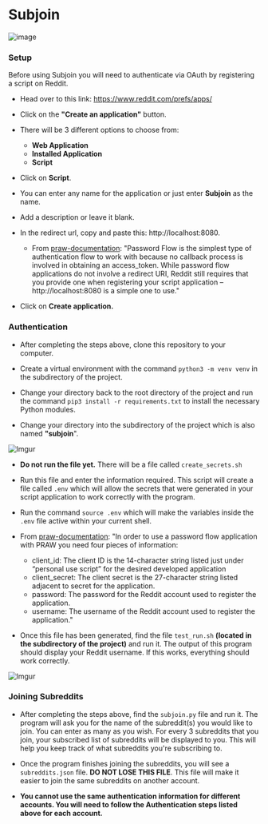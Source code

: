 # Subjoin
![image](https://i.pinimg.com/originals/f9/09/35/f90935f6acfe8bb0170bc7b34020a465.png)

### Setup
Before using Subjoin you will need to authenticate via OAuth by registering a
script on Reddit.

- Head over to this link: https://www.reddit.com/prefs/apps/
- Click on the **"Create an application"** button.
- There will be 3 different options to choose from: 
    - **Web Application**
    - **Installed Application**
    - **Script**

- Click on **Script**.

- You can enter any name for the application or just enter **Subjoin** as the name.
- Add a description or leave it blank. 

- In the redirect url, copy and paste this: http://localhost:8080. 
    - From [praw-documentation](https://praw.readthedocs.io/en/latest/getting_started/authentication.html):
        "Password Flow is the simplest type of authentication flow to work with because no callback process is involved in obtaining an access_token.
        While password flow applications do not involve a redirect URI, Reddit still requires that you provide one when registering your script application – http://localhost:8080 is a simple one to use."

- Click on **Create application.**

### Authentication
- After completing the steps above, clone this repository to your computer.
- Create a virtual environment with the command `python3 -m venv venv` in the
  subdirectory of the project.
- Change your directory back to the root directory of the project and run the
  command `pip3 install -r requirements.txt` to install the necessary Python
  modules.

- Change your directory into the subdirectory of the project which is also named **"subjoin**".

![Imgur](https://i.imgur.com/GMVUgGp.png)

- **Do not run the file yet.** There will be a file called `create_secrets.sh`
- Run this file and enter the information required. This script will create a
  file called `.env` which will allow the secrets that were generated in your script application to work correctly with the program.
- Run the command `source .env` which will make the variables inside the `.env`
  file active within your current shell.

- From [praw-documentation](https://praw.readthedocs.io/en/latest/getting_started/authentication.html):
    "In order to use a password flow application with PRAW you need four pieces of information:

    - client_id: The client ID is the 14-character string listed just under “personal use script” for the desired developed application
    - client_secret: The client secret is the 27-character string listed adjacent to secret for the application.
    - password: The password for the Reddit account used to register the application.
    - username:	The username of the Reddit account used to register the application."

- Once this file has been generated, find the file `test_run.sh` **(located in the subdirectory of the project)** and run it. The output of
  this program should display your Reddit username. If this works, everything should work correctly.

![Imgur](https://i.imgur.com/GMVUgGp.png)

### Joining Subreddits
- After completing the steps above, find the `subjoin.py` file and run it. The program will
  ask you for the name of the subreddit(s) you would like to join. You can enter as
  many as you wish. For every 3 subreddits that you join, your subscribed list
  of subreddits will be displayed to you. This will help you keep track of what
  subreddits you're subscribing to.

- Once the program finishes joining the subreddits, you
  will see a `subreddits.json` file. **DO NOT LOSE THIS FILE**. This file will make it easier to join the same subreddits on another account. 
- **You cannot use the same authentication information for different accounts.  You will need to follow the Authentication steps listed above for each account.**
